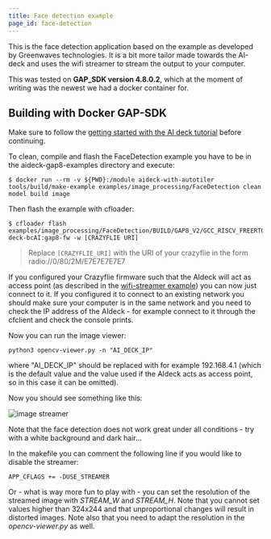 ```yaml
---
title: Face detection example
page_id: face-detection
---
```


This is the face detection application based on the example as developed by Greenwaves technologies. It is a bit more tailor made towards the AI-deck and uses the wifi streamer to stream the output to your computer.

This was tested on **GAP_SDK version 4.8.0.2**, which at the moment of writing was the newest we had a docker container for.

## Building with Docker GAP-SDK

Make sure to follow the [getting started with the AI deck tutorial](https://www.bitcraze.io/documentation/tutorials/getting-started-with-aideck/) before continuing.

To clean, compile and flash the FaceDetection example you have to be in the aideck-gap8-examples directory and execute:

```
$ docker run --rm -v ${PWD}:/module aideck-with-autotiler tools/build/make-example examples/image_processing/FaceDetection clean model build image
```
Then flash the example with cfloader:
```
$ cfloader flash examples/image_processing/FaceDetection/BUILD/GAP8_V2/GCC_RISCV_FREERTOS/target.board.devices.flash.img deck-bcAI:gap8-fw -w [CRAZYFLIE URI]
```

> Replace `[CRAZYFLIE_URI]` with the URI of your crazyflie in the form radio://0/80/2M/E7E7E7E7E7


If you configured your Crazyflie firmware such that the AIdeck will act as access point (as described in the [wifi-streamer example](/docs/simple-examples/wifi-streamer.md)) you can now just connect to it. If you configured it to connect to an existing network you should make sure your computer is in the same network and you need to check the IP address of the AIdeck - for example connect to it through the cfclient and check the console prints.

Now you can run the image viewer:

    python3 opencv-viewer.py -n "AI_DECK_IP"

where "AI_DECK_IP" should be replaced with for example 192.168.4.1 (which is the default value and the value used if the AIdeck acts as access point, so in this case it can be omitted).

Now you should see something like this:

![image streamer](/docs/images/face_detection.png)

Note that the face detection does not work great under all conditions - try with a white background and dark hair...

In the makefile you can comment the following line if you would like to disable the streamer:

    APP_CFLAGS += -DUSE_STREAMER

Or - what is way more fun to play with - you can set the resolution of the streamed image with _STREAM\_W_ and _STREAM\_H_. Note that you cannot set values higher than 324x244 and that unproportional changes will result in distorted images. Note also that you need to adapt the resolution in the _opencv-viewer.py_ as well.
